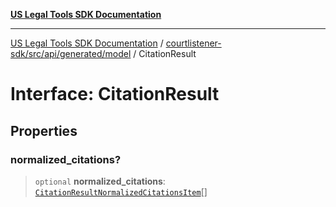 [**US Legal Tools SDK Documentation**](../../../../../../README.md)

***

[US Legal Tools SDK Documentation](../../../../../../README.md) / [courtlistener-sdk/src/api/generated/model](../README.md) / CitationResult

# Interface: CitationResult

## Properties

### normalized\_citations?

> `optional` **normalized\_citations**: [`CitationResultNormalizedCitationsItem`](../type-aliases/CitationResultNormalizedCitationsItem.md)[]
